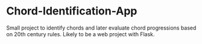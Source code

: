 # Chord-Identification-App
Small project to identify chords and later evaluate chord progressions based on 20th century rules. Likely to be a web project with Flask.
